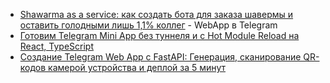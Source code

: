 - [Shawarma as a service: как создать бота для заказа шавермы и оставить голодными лишь 1,1% коллег](https://habr.com/ru/companies/selectel/articles/741392/) - WebApp в Telegram
- [Готовим Telegram Mini App без туннеля и с Hot Module Reload на React, TypeScript](https://habr.com/ru/articles/789442/)
- [Создание Telegram Web App с FastAPI: Генерация, сканирование QR-кодов камерой устройства и деплой за 5 минут](https://habr.com/ru/companies/amvera/articles/852490/)